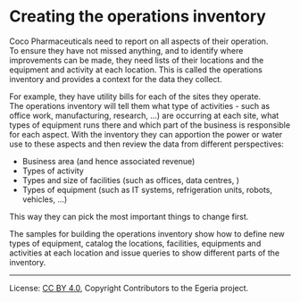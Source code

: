 <!-- SPDX-License-Identifier: CC-BY-4.0 -->
<!-- Copyright Contributors to the Egeria project. -->

# Creating the operations inventory

Coco Pharmaceuticals need to report on all aspects of their operation.  
To ensure they have not missed anything, and to identify where improvements can be made,
they need lists of their locations and the equipment and activity at each location.  This is called the operations
inventory and provides a context for the data they collect.

For example, they have utility bills for each of the sites they operate.  
The operations inventory will tell them what type of activities - such as office work,
manufacturing, research, ...) are occurring at each site, what types of equipment runs there and
which part of the business is responsible for each aspect. With the inventory they can apportion the power or
water use to these aspects and then review the data from different perspectives:

* Business area (and hence associated revenue)
* Types of activity
* Types and size of facilities (such as offices, data centres, )
* Types of equipment (such as IT systems, refrigeration units, robots, vehicles, ...)

This way they can pick the most important things to change first.

The samples for building the operations inventory show how to define new types of equipment, catalog the
locations, facilities, equipments and activities at each location and issue queries to show different
parts of the inventory.


----
License: [CC BY 4.0](https://creativecommons.org/licenses/by/4.0/), Copyright Contributors to the Egeria project.
